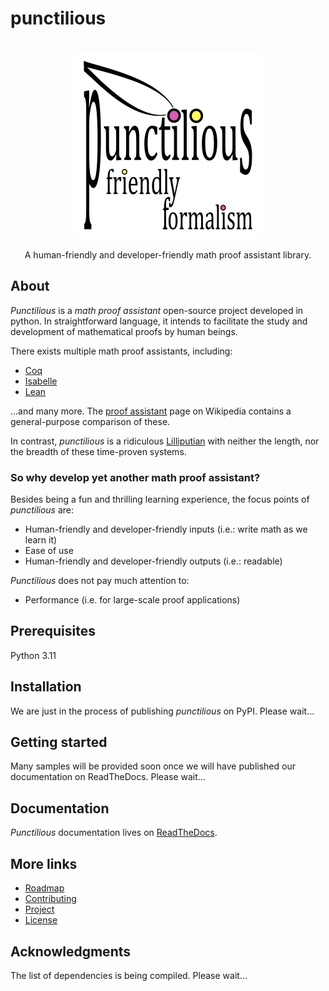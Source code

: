 # punctilious

<br />
<div align="center">
  <a href="https://github.com/daviddoret/punctilious">
    <img src="branding/punctilious-logo-full-light-600x600-white.png" alt="Logo" width="300" height="300">
  </a>
</div>
<p align="center">
    A human-friendly and developer-friendly math proof assistant library.
</p>

## About

*Punctilious* is a *math proof assistant* open-source project developed in python. In straightforward language, it
intends to
facilitate the study and development of mathematical proofs by human beings.

There exists multiple math proof assistants, including:

* [Coq](https://coq.inria.fr/)
* [Isabelle](https://isabelle.in.tum.de/)
* [Lean](https://leanprover.github.io/)

...and many more. The [proof assistant](https://en.wikipedia.org/wiki/Proof_assistant) page on Wikipedia contains a
general-purpose comparison of these.

In contrast, *punctilious* is a ridiculous [Lilliputian](https://en.wikipedia.org/wiki/Lilliput_and_Blefuscu) with
neither the length, nor the breadth of these time-proven systems.

### So why develop yet another math proof assistant?

Besides being a fun and thrilling learning experience, the focus points of *punctilious* are:

* Human-friendly and developer-friendly inputs (i.e.: write math as we learn it)
* Ease of use
* Human-friendly and developer-friendly outputs (i.e.: readable)

*Punctilious* does not pay much attention to:

* Performance (i.e. for large-scale proof applications)

## Prerequisites

Python 3.11

## Installation

We are just in the process of publishing *punctilious* on PyPI. Please wait...

## Getting started

Many samples will be provided soon once we will have published our documentation on ReadTheDocs. Please wait...

## Documentation

*Punctilious* documentation lives on [ReadTheDocs](https://punctilious.readthedocs.io/en/latest/).

## More links

* [Roadmap](https://punctilious.readthedocs.io/en/latest/front_matter/roadmap_front_matter.html)
* [Contributing](https://punctilious.readthedocs.io/en/latest/front_matter/contributing_front_matter.html)
* [Project](https://punctilious.readthedocs.io/en/latest/front_matter/project_front_matter.html)
* [License](https://github.com/daviddoret/punctilious/blob/master/LICENSE)

## Acknowledgments

The list of dependencies is being compiled. Please wait...
